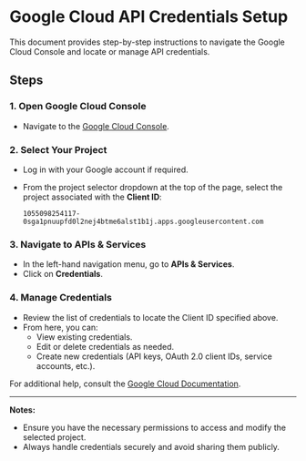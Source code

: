 # Google Cloud API Credentials Setup

This document provides step-by-step instructions to navigate the Google Cloud Console and locate or manage API credentials.

## Steps

### 1. Open Google Cloud Console
- Navigate to the [Google Cloud Console](https://console.cloud.google.com/).

### 2. Select Your Project
- Log in with your Google account if required.
- From the project selector dropdown at the top of the page, select the project associated with the **Client ID**:
  
  ```
  1055098254117-0sga1pnuupfd0l2nej4btme6alst1b1j.apps.googleusercontent.com
  ```

### 3. Navigate to APIs & Services
- In the left-hand navigation menu, go to **APIs & Services**.
- Click on **Credentials**.

### 4. Manage Credentials
- Review the list of credentials to locate the Client ID specified above.
- From here, you can:
  - View existing credentials.
  - Edit or delete credentials as needed.
  - Create new credentials (API keys, OAuth 2.0 client IDs, service accounts, etc.).

For additional help, consult the [Google Cloud Documentation](https://cloud.google.com/docs).

---

**Notes:**
- Ensure you have the necessary permissions to access and modify the selected project.
- Always handle credentials securely and avoid sharing them publicly.
